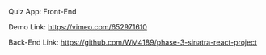 Quiz App: Front-End



Demo Link: https://vimeo.com/652971610

Back-End Link: https://github.com/WM4189/phase-3-sinatra-react-project

